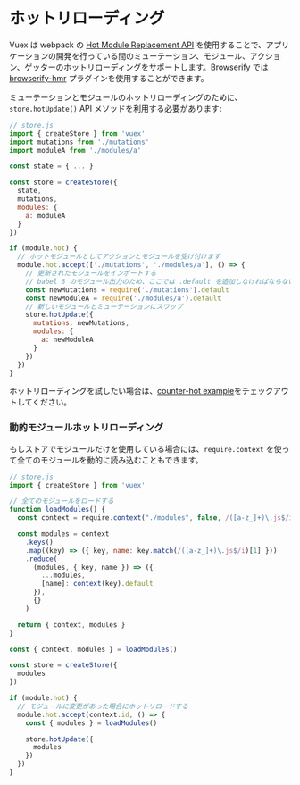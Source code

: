 # ホットリローディング

Vuex は webpack の [Hot Module Replacement API](https://webpack.js.org/guides/hot-module-replacement/) を使用することで、アプリケーションの開発を行っている間のミューテーション、モジュール、アクション、ゲッターのホットリローディングをサポートします。Browserify では [browserify-hmr](https://github.com/AgentME/browserify-hmr/) プラグインを使用することができます。

ミューテーションとモジュールのホットリローディングのために、`store.hotUpdate()`  API メソッドを利用する必要があります:

``` js
// store.js
import { createStore } from 'vuex'
import mutations from './mutations'
import moduleA from './modules/a'

const state = { ... }

const store = createStore({
  state,
  mutations,
  modules: {
    a: moduleA
  }
})

if (module.hot) {
  // ホットモジュールとしてアクションとモジュールを受け付けます
  module.hot.accept(['./mutations', './modules/a'], () => {
    // 更新されたモジュールをインポートする
    // babel 6 のモジュール出力のため、ここでは .default を追加しなければならない
    const newMutations = require('./mutations').default
    const newModuleA = require('./modules/a').default
    // 新しいモジュールとミューテーションにスワップ
    store.hotUpdate({
      mutations: newMutations,
      modules: {
        a: newModuleA
      }
    })
  })
}
```

ホットリローディングを試したい場合は、[counter-hot example](https://github.com/vuejs/vuex/tree/dev/examples/counter-hot)をチェックアウトしてください。

### 動的モジュールホットリローディング

もしストアでモジュールだけを使用している場合には、`require.context` を使って全てのモジュールを動的に読み込むこともできます。

```js
// store.js
import { createStore } from 'vuex'

// 全てのモジュールをロードする
function loadModules() {
  const context = require.context("./modules", false, /([a-z_]+)\.js$/i)

  const modules = context
    .keys()
    .map((key) => ({ key, name: key.match(/([a-z_]+)\.js$/i)[1] }))
    .reduce(
      (modules, { key, name }) => ({
        ...modules,
        [name]: context(key).default
      }),
      {}
    )

  return { context, modules }
}

const { context, modules } = loadModules()

const store = createStore({
  modules
})

if (module.hot) {
  // モジュールに変更があった場合にホットリロードする
  module.hot.accept(context.id, () => {
    const { modules } = loadModules()

    store.hotUpdate({
      modules
    })
  })
}
```
